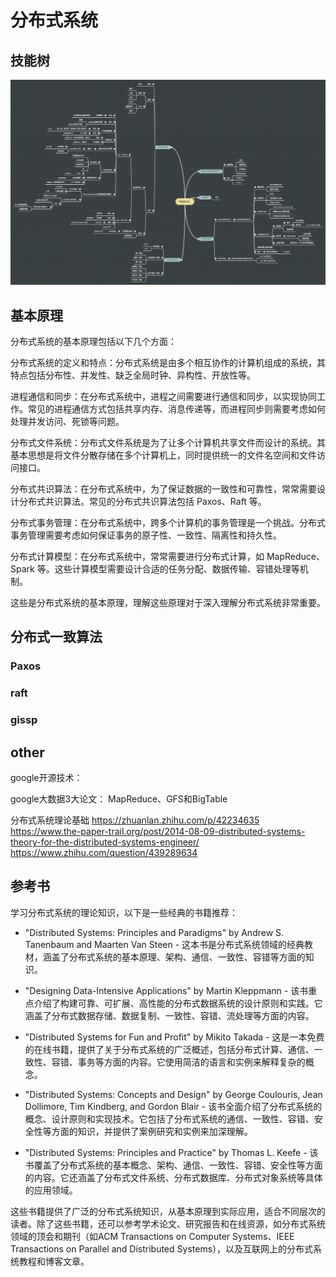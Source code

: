 
# 分布式系统

## 技能树
![](./pic/skill-tree.png)



## 基本原理
分布式系统的基本原理包括以下几个方面：

分布式系统的定义和特点：分布式系统是由多个相互协作的计算机组成的系统，其特点包括分布性、并发性、缺乏全局时钟、异构性、开放性等。

进程通信和同步：在分布式系统中，进程之间需要进行通信和同步，以实现协同工作。常见的进程通信方式包括共享内存、消息传递等，而进程同步则需要考虑如何处理并发访问、死锁等问题。

分布式文件系统：分布式文件系统是为了让多个计算机共享文件而设计的系统。其基本思想是将文件分散存储在多个计算机上，同时提供统一的文件名空间和文件访问接口。

分布式共识算法：在分布式系统中，为了保证数据的一致性和可靠性，常常需要设计分布式共识算法。常见的分布式共识算法包括 Paxos、Raft 等。

分布式事务管理：在分布式系统中，跨多个计算机的事务管理是一个挑战。分布式事务管理需要考虑如何保证事务的原子性、一致性、隔离性和持久性。

分布式计算模型：在分布式系统中，常常需要进行分布式计算，如 MapReduce、Spark 等。这些计算模型需要设计合适的任务分配、数据传输、容错处理等机制。

这些是分布式系统的基本原理，理解这些原理对于深入理解分布式系统非常重要。

## 分布式一致算法

### Paxos

### raft

### gissp

## other
google开源技术：

google大数据3大论文：
MapReduce、GFS和BigTable





分布式系统理论基础
https://zhuanlan.zhihu.com/p/42234635
https://www.the-paper-trail.org/post/2014-08-09-distributed-systems-theory-for-the-distributed-systems-engineer/
https://www.zhihu.com/question/439289634

## 参考书
学习分布式系统的理论知识，以下是一些经典的书籍推荐：

- "Distributed Systems: Principles and Paradigms" by Andrew S. Tanenbaum and Maarten Van Steen - 这本书是分布式系统领域的经典教材，涵盖了分布式系统的基本原理、架构、通信、一致性、容错等方面的知识。

- "Designing Data-Intensive Applications" by Martin Kleppmann - 该书重点介绍了构建可靠、可扩展、高性能的分布式数据系统的设计原则和实践。它涵盖了分布式数据存储、数据复制、一致性、容错、流处理等方面的内容。

- "Distributed Systems for Fun and Profit" by Mikito Takada - 这是一本免费的在线书籍，提供了关于分布式系统的广泛概述，包括分布式计算、通信、一致性、容错、事务等方面的内容。它使用简洁的语言和实例来解释复杂的概念。

- "Distributed Systems: Concepts and Design" by George Coulouris, Jean Dollimore, Tim Kindberg, and Gordon Blair - 该书全面介绍了分布式系统的概念、设计原则和实现技术。它包括了分布式系统的通信、一致性、容错、安全性等方面的知识，并提供了案例研究和实例来加深理解。

- "Distributed Systems: Principles and Practice" by Thomas L. Keefe - 该书覆盖了分布式系统的基本概念、架构、通信、一致性、容错、安全性等方面的内容。它还涵盖了分布式文件系统、分布式数据库、分布式对象系统等具体的应用领域。

这些书籍提供了广泛的分布式系统知识，从基本原理到实际应用，适合不同层次的读者。除了这些书籍，还可以参考学术论文、研究报告和在线资源，如分布式系统领域的顶会和期刊（如ACM Transactions on Computer Systems、IEEE Transactions on Parallel and Distributed Systems），以及互联网上的分布式系统教程和博客文章。